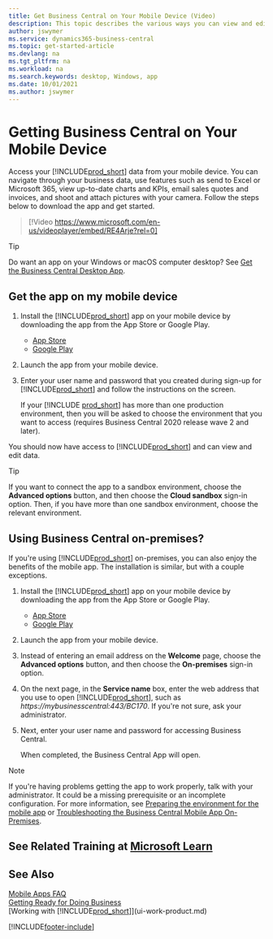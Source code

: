 ```yaml
---
title: Get Business Central on Your Mobile Device (Video)
description: This topic describes the various ways you can view and edit your Business Central data, send to Excel and more on your phone or tablet.
author: jswymer
ms.service: dynamics365-business-central
ms.topic: get-started-article
ms.devlang: na
ms.tgt_pltfrm: na
ms.workload: na
ms.search.keywords: desktop, Windows, app
ms.date: 10/01/2021
ms.author: jswymer
---
```


# Getting Business Central on Your Mobile Device

Access your [!INCLUDE[prod_short](includes/prod_short.md)] data from your mobile device. You can navigate through your business data, use features such as send to Excel or Microsoft 365, view up-to-date charts and KPIs, email sales quotes and invoices, and shoot and attach pictures with your camera. Follow the steps below to download the app and get started.

> [!Video https://www.microsoft.com/en-us/videoplayer/embed/RE4Arje?rel=0]

> [!TIP]
> Do want an app on your Windows or macOS computer desktop? See [Get the Business Central Desktop App](install-desktop-app.md).

## Get the app on my mobile device

1. Install the [!INCLUDE[prod_short](includes/prod_short.md)] app on your mobile device by downloading the app from the App Store or Google Play.  
   - [App Store](https://go.microsoft.com/fwlink/?LinkId=734847)
   - [Google Play](https://go.microsoft.com/fwlink/?LinkId=734849)
2. Launch the app from your mobile device.
3. Enter your user name and password that you created during sign-up for [!INCLUDE[prod_short](includes/prod_short.md)] and follow the instructions on the screen.

    If your [!INCLUDE [prod_short](includes/prod_short.md)] has more than one production environment, then you will be asked to choose the environment that you want to access (requires Business Central 2020 release wave 2 and later).

You should now have access to [!INCLUDE[prod_short](includes/prod_short.md)] and can view and edit data.  

> [!TIP]
> If you want to connect the app to a sandbox environment, choose the **Advanced options** button, and then choose the **Cloud sandbox** sign-in option. Then, if you have more than one sandbox environment, choose the relevant environment.

## Using Business Central on-premises?

If you're using [!INCLUDE[prod_short](includes/prod_short.md)] on-premises, you can also enjoy the benefits of the mobile app. The installation is similar, but with a couple exceptions.

1. Install the [!INCLUDE[prod_short](includes/prod_short.md)] app on your mobile device by downloading the app from the App Store or Google Play.  

   - [App Store](https://go.microsoft.com/fwlink/?LinkId=734847)
   - [Google Play](https://go.microsoft.com/fwlink/?LinkId=734849)
2. Launch the app from your mobile device.
3. Instead of entering an email address on the **Welcome** page, choose the **Advanced options** button, and then choose the **On-premises** sign-in option.
4. On the next page, in the **Service name** box, enter the web address that you use to open [!INCLUDE[prod_short](includes/prod_short.md)], such as *https://mybusinesscentral:443/BC170*. If you're not sure, ask your administrator.
5. Next, enter your user name and password for accessing Business Central.

   When completed, the Business Central App will open.

> [!NOTE]
> If you're having problems getting the app to work properly, talk with your administrator. It could be a missing prerequisite or an incomplete configuration. For more information, see  [Preparing the environment for the mobile app](/dynamics365/business-central/dev-itpro/deployment/install-business-central-app#prereqs) or [Troubleshooting the Business Central Mobile App On-Premises](/dynamics365/business-central/dev-itpro/developer/devenv-troubleshooting-the-mobile-app).

## See Related Training at [Microsoft Learn](/learn/modules/alternative-interfaces-dynamics-365-business-central/index)

## See Also

[Mobile Apps FAQ](ui-mobile-faq.yml)  
[Getting Ready for Doing Business](ui-get-ready-business.md)  
[Working with [!INCLUDE[prod_short](includes/prod_short.md)]](ui-work-product.md)  


[!INCLUDE[footer-include](includes/footer-banner.md)]